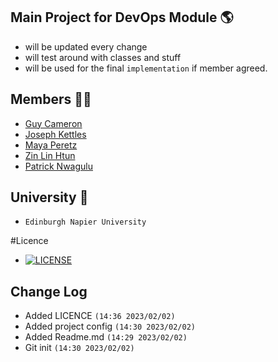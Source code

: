 ## Main Project for DevOps Module 🌎
- will be updated every change
- will test around with classes and stuff
- will be used for the final `implementation` if member agreed.

## Members 👨‍💻
- [Guy Cameron](https://github.com/Guy-GC)
- [Joseph Kettles](https://github.com/Joketts)
- [Maya Peretz](https://github.com/mayafp99)
- [Zin Lin Htun](https://github.com/zin-lin)
- [Patrick Nwagulu](https://github.com/patrick12nc)

## University 🏫
- `Edinburgh Napier University`

#Licence
- [![LICENSE](https://img.shields.io/github/license/zin-lin/TheWorld.svg?style=flat-square)](https://github.com/zin-lin/WorldNapier/blob/main/LICENCE)

## Change Log
- Added LICENCE `(14:36 2023/02/02)`
- Added project config `(14:30 2023/02/02)`
- Added Readme.md `(14:29 2023/02/02)`
- Git init `(14:30 2023/02/02)`
